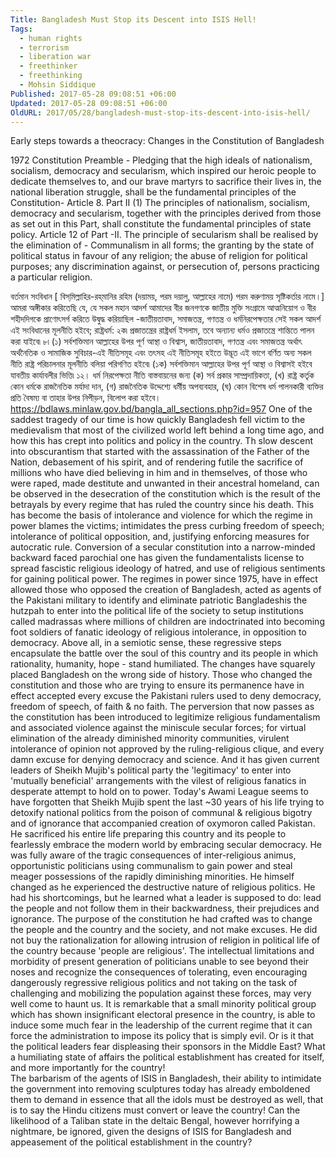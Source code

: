 ```yaml
---
Title: Bangladesh Must Stop its Descent into ISIS Hell!
Tags:
  - human rights
  - terrorism
  - liberation war
  - freethinker
  - freethinking
  - Mohsin Siddique
Published: 2017-05-28 09:08:51 +06:00
Updated: 2017-05-28 09:08:51 +06:00
OldURL: 2017/05/28/bangladesh-must-stop-its-descent-into-isis-hell/
---
```


Early steps towards a theocracy: Changes in the Constitution of Bangladesh

1972 Constitution
Preamble - Pledging that the high ideals of nationalism, socialism, democracy and secularism, which inspired our heroic people to dedicate themselves to, and our brave martyrs to sacrifice their lives in, the national liberation struggle, shall be the fundamental principles of the Constitution- 
Article 8. Part II (1) The principles of nationalism, socialism, democracy and secularism, together with the principles derived from those as set out in this Part, shall constitute the fundamental principles of state policy.
Article 12 of Part -II. The principle of secularism shall be realised by the elimination of -
Communalism in all forms; the granting by the state of political status in favour of any religion; the abuse of religion for political purposes; any discrimination against, or persecution of, persons practicing a particular religion.	

বর্তমান সংবিধান
[ বিস্‌মিল্লাহির-রহ্‌মানির রহিম 
(দয়াময়, পরম দয়ালু, আল্লাহের নামে) পরম করুণাময় সৃষ্টিকর্তার নামে।]
আমরা অঙ্গীকার করিতেছি যে, যে সকল মহান আদর্শ আমাদের
বীর জনগণকে জাতীয় মুক্তি সংগ্রামে আত্মনিয়োগ ও বীর শহীদদিগকে প্রাণোৎসর্গ করিতে উদ্বুদ্ধ করিয়াছিল -জাতীয়তাবাদ,
সমাজতন্ত্র, গণতন্ত্র ও ধর্মনিরপেক্ষতার সেই সকল আদর্শ এই সংবিধানের মূলনীতি হইবে;
রাষ্ট্রধর্ম: ২ক৷ প্রজাতন্ত্রের রাষ্ট্রধর্ম ইসলাম, তবে অন্যান্য ধর্মও প্রজাতন্ত্রে শান্তিতে পালন করা যাইবে৷
৮৷ (১) সর্বশক্তিমান আল্লাহের উপর পূর্ণ আস্থা ও বিশ্বাস, জাতীয়তাবাদ, গণতন্ত্র এবং সমাজতন্ত্র অর্থাৎ অর্থনৈতিক ও সামাজিক সুবিচার-এই নীতিসমূহ এবং তৎসহ এই নীতিসমূহ হইতে উদ্ভূত এই ভাগে বর্ণিত অন্য সকল নীতি রাষ্ট্র পরিচালনার মূলনীতি বলিয়া পরিগণিত হইবে৷
(১ক) সর্বশক্তিমান আল্লাহের উপর পূর্ণ আস্থা ও বিশ্বাসই হইবে যাবতীয় কার্যাবলীর ভিত্তি৷
১২। ধর্ম নিরপেক্ষতা নীতি বাস্তবায়নের জন্য 
(ক) সর্ব প্রকার সাম্প্রদায়িকতা,
(খ) রাষ্ট্র কর্তৃক কোন ধর্মকে রাজনৈতিক মর্যাদা দান,
(গ) রাজনৈতিক উদ্দেশ্যে ধর্মীয় অপব্যবহার,
(ঘ) কোন বিশেষ ধর্ম পালনকারী ব্যক্তির প্রতি বৈষম্য বা তাহার উপর নিপীড়ন, বিলোপ করা হইবে।
https://bdlaws.minlaw.gov.bd/bangla_all_sections.php?id=957
   One of the saddest tragedy of our time is how quickly Bangladesh fell victim to the medievalism that most of the civilized world left behind a long time ago, and how this has crept into politics and policy in the country. Th slow descent into obscurantism that started with the assassination of the Father of the Nation, debasement of his spirit, and of rendering futile the sacrifice of millions who have died believing in him and in themselves, of those who were raped, made destitute and unwanted in their ancestral homeland, can be observed in the desecration of the constitution which is the result of the betrayals by every regime that has ruled the country since his death. This has become the basis of intolerance and violence for which the regime in power blames the victims; intimidates the press curbing freedom of speech; intolerance of political opposition, and, justifying enforcing measures for autocratic rule. Conversion of a secular constitution into a narrow-minded backward faced parochial one has given the fundamentalists license to spread fascistic religious ideology of hatred, and use of religious sentiments for gaining political power. The regimes in power since 1975, have in effect allowed those who opposed the creation of Bangladesh, acted as agents of the Pakistani military to identify and eliminate patriotic Bangladeshis the hutzpah to enter into the political life of the society to setup institutions called madrassas where millions of children are indoctrinated into becoming foot soldiers of fanatic ideology of religious intolerance, in opposition to democracy.  Above all, in a semiotic sense, these regressive steps encapsulate the battle over the soul of this country and its people in which rationality, humanity, hope - stand humiliated. The changes have squarely placed Bangladesh on the wrong side of history.
   Those who changed the constitution and those who are trying to ensure its permanence have in effect accepted every excuse the Pakistani rulers used to deny democracy, freedom of speech, of faith & no faith. The perversion that now passes as the constitution has been introduced to legitimize religious fundamentalism and associated violence against the miniscule secular forces; for virtual elimination of the already diminished minority communities, virulent intolerance of opinion not approved by the ruling-religious clique, and every damn excuse for denying democracy and science. And it has given current leaders of Sheikh Mujib's political party the 'legitimacy' to enter into 'mutually beneficial' arrangements with the vilest of religious fanatics in desperate attempt to hold on to power. 
      Today's Awami League seems to have forgotten that Sheikh Mujib spent the last ~30 years of his life trying to detoxify national politics from the poison of communal & religious bigotry and of ignorance that accompanied creation of oxymoron called Pakistan. He sacrificed his entire life preparing this country and its people to fearlessly embrace the modern world by embracing secular democracy. He was fully aware of the tragic consequences of inter-religious animus, opportunistic politicians using communalism to gain power and steal meager possessions of the rapidly diminishing minorities. He himself changed as he experienced the destructive nature of religious politics. He had his shortcomings, but he learned what a leader is supposed to do: lead the people and not follow them in their backwardness, their prejudices and ignorance. The purpose of the constitution he had crafted was to change the people and the country and the society, and not make excuses. He did not buy the rationalization for allowing intrusion of religion in political life of the country because 'people are religious'. 
The intellectual limitations and morbidity of present generation of politicians unable to see beyond their noses and recognize the consequences of tolerating, even encouraging dangerously regressive religious politics and not taking on the task of challenging and mobilizing the population against these forces, may very well come to haunt us. 
  It is remarkable that a small minority political group which has shown insignificant electoral presence in the country, is able to induce some much fear in the leadership of the current regime that it can force the administration to impose its policy that is simply evil. Or is it that the political leaders fear displeasing their sponsors in the Middle East? What a humiliating state of affairs the political establishment has created for itself, and more importantly for the country!  
The barbarism of the agents of ISIS in Bangladesh, their ability to intimidate the government into removing sculptures today has already emboldened them to demand in essence that all the idols must be destroyed as well, that is to say the Hindu citizens must convert or leave the country! Can the likelihood of a Taliban state in the deltaic Bengal, however horrifying a nightmare, be ignored, given the designs of ISIS for Bangladesh and appeasement of the political establishment in the country?
